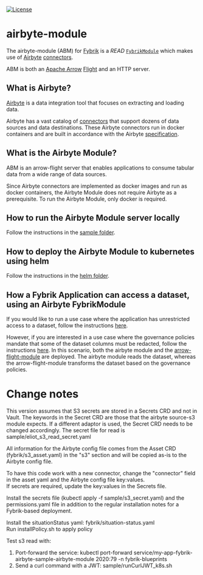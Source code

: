 [![License](https://img.shields.io/badge/License-Apache%202.0-blue.svg)](https://opensource.org/licenses/Apache-2.0)

# airbyte-module

The airbyte-module (ABM) for [Fybrik](https://github.com/fybrik/fybrik) is a *READ* [`FybrikModule`](https://fybrik.io/dev/concepts/modules/) which makes use of [Airbyte](https://airbyte.com/) [connectors](https://docs.airbyte.com/integrations).

ABM is both an [Apache Arrow](https://arrow.apache.org/) [Flight](https://arrow.apache.org/docs/format/Flight.html) and an HTTP server.

## What is Airbyte?
[Airbyte](https://airbyte.com/) is a data integration tool that focuses on extracting and loading data.

Airbyte has a vast catalog of [connectors](https://docs.airbyte.com/integrations) that support dozens of data sources and data destinations. These Airbyte connectors run in docker containers and are built in accordance with the Airbyte [specification](https://docs.airbyte.com/understanding-airbyte/airbyte-specification).

## What is the Airbyte Module?

ABM is an arrow-flight server that enables applications to consume tabular data from a wide range of data sources.

Since Airbyte connectors are implemented as docker images and run as docker containers, the Airbyte Module does not require Airbyte as a prerequisite. To run the Airbyte Module, only docker is required.

## How to run the Airbyte Module server locally

Follow the instructions in the [sample folder](sample/README.md).

## How to deploy the Airbyte Module to kubernetes using helm

Follow the instructions in the [helm folder](helm/README.md).

## How a Fybrik Application can access a dataset, using an Airbyte FybrikModule
If you would like to run a use case where the application has unrestricted access to a dataset,
follow the instructions [here](fybrik/README.md).

However, if you are interested in a use case where the governance policies mandate that some of the dataset
columns must be redacted, follow the instructions [here](fybrik/README_Chaining.md). In this scenario, both the airbyte module and the [arrow-flight-module](https://github.com/fybrik/arrow-flight-module) are deployed. The airbyte
module reads the dataset, whereas the arrow-flight-module transforms the dataset based on the governance policies.

# Change notes
This version assumes that S3 secrets are stored in a Secrets CRD and not in Vault.  The keywords in the Secret CRD are those that the 
airbyte source-s3 module expects.  If a different adaptor is used, the Secret CRD needs to be changed accordingly.
The secret file for read is sample/eliot_s3_read_secret.yaml 

All information for the Airbyte config file comes from the Asset CRD (fybrik/s3_asset.yaml) in the "s3" section and will be copied as-is to 
the Airbyte config file.

To have this code work with a new connector, change the "connector" field in the asset yaml and the Airbyte config file key:values.  
If secrets are required, update the key:values in the Secrets file.

Install the secrets file (kubectl apply -f sample/s3_secret.yaml) and the permissions.yaml file in addition to the regular installation notes for a 
Fybrik-based deployment.  

Install the situationStatus yaml: fybrik/situation-status.yaml  
Run installPolicy.sh to apply policy

Test s3 read with:
1. Port-forward the service:
kubectl port-forward service/my-app-fybrik-airbyte-sample-airbyte-module 2020:79 -n fybrik-blueprints
2. Send a curl command with a JWT:
sample/runCurlJWT_k8s.sh
